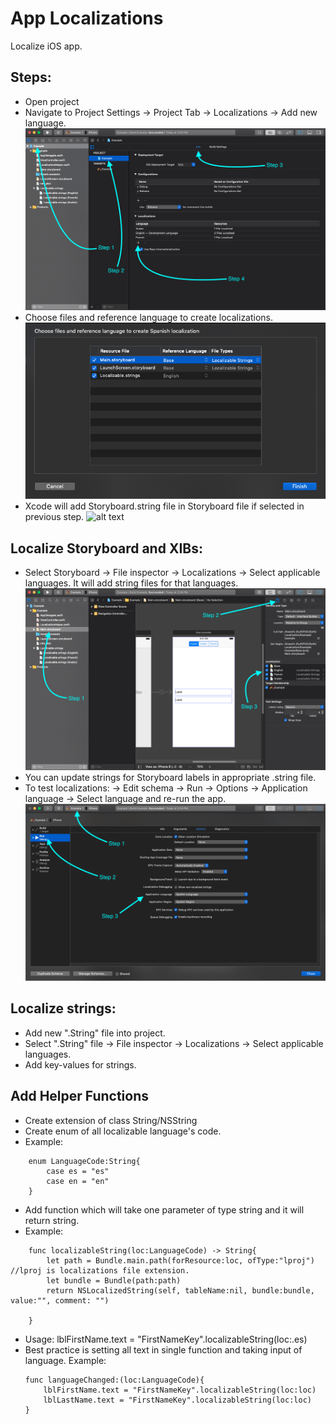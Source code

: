# App Localizations
Localize iOS app.

## Steps:
- Open project
- Navigate to Project Settings -> Project Tab -> Localizations -> Add new language.
![alt text](https://github.com/AnandKore91/Localization/blob/master/Steps/Screenshot%202018-10-12%20at%206.30.54%20PM.png)
- Choose files and reference language to create localizations.
![alt text](https://github.com/AnandKore91/Localization/blob/master/Steps/Screenshot%202018-10-12%20at%206.33.59%20PM.png)
- Xcode will add Storyboard.string file in Storyboard file if selected in previous step.
![alt text](http://url/to/img.png)

## Localize Storyboard and XIBs:
- Select Storyboard -> File inspector -> Localizations -> Select applicable languages. It will add string files for that languages.
![alt text](https://github.com/AnandKore91/Localization/blob/master/Steps/Screenshot%202018-10-12%20at%206.36.27%20PM.png)
- You can update strings for Storyboard labels in appropriate .string file.
- To test localizations: -> Edit schema -> Run -> Options -> Application language -> Select language and re-run the app.
![alt text](https://github.com/AnandKore91/Localization/blob/master/Steps/Screenshot%202018-10-12%20at%206.38.26%20PM.png)

## Localize strings:
- Add new ".String" file into project.
- Select ".String" file -> File inspector -> Localizations -> Select applicable languages.
- Add key-values for strings.


## Add Helper Functions
- Create extension of class String/NSString
- Create enum of all localizable language's code.
- Example:
```
    enum LanguageCode:String{
        case es = "es"
        case en = "en"
    }
```
- Add function which will take one parameter of type string and it will return string.
- Example:
```
    func localizableString(loc:LanguageCode) -> String{
        let path = Bundle.main.path(forResource:loc, ofType:"lproj") //lproj is localizations file extension.
        let bundle = Bundle(path:path)
        return NSLocalizedString(self, tableName:nil, bundle:bundle, value:"", comment: "")

    }
```
- Usage:
    lblFirstName.text = "FirstNameKey".localizableString(loc:.es)
- Best practice is setting all text in single function and taking input of language.
    Example:
    ```
    func languageChanged:(loc:LanguageCode){
        lblFirstName.text = "FirstNameKey".localizableString(loc:loc)
        lblLastName.text = "FirstNameKey".localizableString(loc:loc)
    }
    ```
